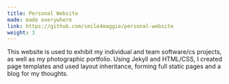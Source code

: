 ```yaml
---
title: Personal Website
made: made everywhere
link: https://github.com/smile4maggie/personal-website
weight: 3
---
```

This website is used to exhibit my individual and team software/cs projects, as well as my photographic portfolio. Using Jekyll and HTML/CSS, I created page templates and used layout inheritance, forming full static pages and a blog for my thoughts.
